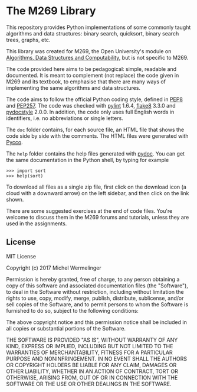 # The M269 Library

This repository provides Python implementations of some
commonly taught algorithms and data structures:
binary search, quicksort, binary search trees, graphs, etc.

This library was created for M269, the Open University's
module on [Algorithms, Data Structures and Computability](http://www.open.ac.uk/courses/modules/m269),
but is not specific to M269.

The code provided here aims to be pedagogical: simple, readable and documented.
It is meant to complement (not replace) the code given in M269 and its textbook,
to emphasise that there are many ways of implementing
the same algorithms and data structures.

The code aims to follow the official Python coding style,
defined in [PEP8](https://www.python.org/dev/peps/pep-0008/)
and [PEP257](https://www.python.org/dev/peps/pep-0257/).
The code was checked with
[pylint](http://pylint.org) 1.6.4,
[flake8]() 3.3.0 and
[pydocstyle](http://www.pydocstyle.org/en/latest/) 2.0.0.
In addition, the code only uses full English words in identifiers, 
i.e. no abbreviations or single letters.

The `doc` folder contains, for each source file, an HTML file that
shows the code side by side with the comments. 
The HTML files were generated with [Pycco](https://pycco-docs.github.io/pycco/).

The `help` folder contains the help files generated with 
[pydoc](https://docs.python.org/3/library/pydoc.html).
You can get the same documentation in the Python shell, by typing for example
```
>>> import sort
>>> help(sort)
```

To download all files as a single zip file, 
first click on the download icon (a cloud with a downward arrow) 
on the left sidebar, and then click on the link shown.

There are some suggested exercises at the end of code files.
You're welcome to discuss them in the M269 forums and tutorials,
unless they are used in the assignments.

## License

MIT License

Copyright (c) 2017 Michel Wermelinger

Permission is hereby granted, free of charge, to any person obtaining a copy
of this software and associated documentation files (the "Software"), to deal
in the Software without restriction, including without limitation the rights
to use, copy, modify, merge, publish, distribute, sublicense, and/or sell
copies of the Software, and to permit persons to whom the Software is
furnished to do so, subject to the following conditions:

The above copyright notice and this permission notice shall be included in all
copies or substantial portions of the Software.

THE SOFTWARE IS PROVIDED "AS IS", WITHOUT WARRANTY OF ANY KIND, EXPRESS OR
IMPLIED, INCLUDING BUT NOT LIMITED TO THE WARRANTIES OF MERCHANTABILITY,
FITNESS FOR A PARTICULAR PURPOSE AND NONINFRINGEMENT. IN NO EVENT SHALL THE
AUTHORS OR COPYRIGHT HOLDERS BE LIABLE FOR ANY CLAIM, DAMAGES OR OTHER
LIABILITY, WHETHER IN AN ACTION OF CONTRACT, TORT OR OTHERWISE, ARISING FROM,
OUT OF OR IN CONNECTION WITH THE SOFTWARE OR THE USE OR OTHER DEALINGS IN THE
SOFTWARE.
